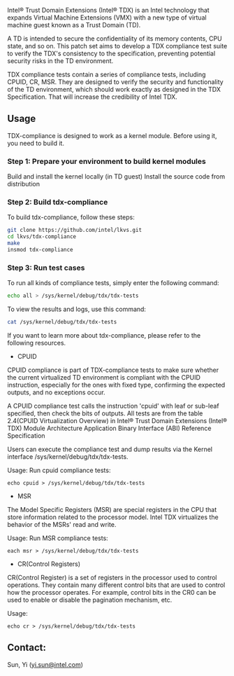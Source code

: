 Intel® Trust Domain Extensions (Intel® TDX) is an Intel technology that
expands Virtual Machine Extensions (VMX) with a new type of virtual
machine guest known as a Trust Domain (TD).

A TD is intended to secure the confidentiality of its memory contents,
CPU state, and so on. This patch set aims to develop a TDX compliance
test suite to verify the TDX's consistency to the specification,
preventing potential security risks in the TD environment.

TDX compliance tests contain a series of compliance tests, including
CPUID, CR, MSR. They are designed to verify the security and
functionality of the TD environment, which should work exactly as
designed in the TDX Specification. That will increase the credibility
of Intel TDX.

## Usage
TDX-compliance is designed to work as a kernel module. Before using it,
you need to build it.

### Step 1: Prepare your environment to build kernel modules
Build and install the kernel locally (in TD guest)
Install the source code from distribution

### Step 2: Build tdx-compliance
To build tdx-compliance, follow these steps:

```bash
git clone https://github.com/intel/lkvs.git
cd lkvs/tdx-compliance
make
insmod tdx-compliance
```
### Step 3: Run test cases
To run all kinds of compliance tests, simply enter the following command:

```bash
echo all > /sys/kernel/debug/tdx/tdx-tests
```

To view the results and logs, use this command:
```bash
cat /sys/kernel/debug/tdx/tdx-tests
```
If you want to learn more about tdx-compliance, please refer to the
following resources.

* CPUID

CPUID compliance is part of TDX-compliance tests to make sure whether
the current virtualized TD environment is compliant with the CPUID
instruction, especially for the ones with fixed type, confirming the
expected outputs, and no exceptions occur.

A CPUID compliance test calls the instruction 'cpuid' with leaf or
sub-leaf specified, then check the bits of outputs. All tests are
from the table 2.4(CPUID Virtualization Overview) in Intel® Trust
Domain Extensions (Intel® TDX) Module Architecture Application
Binary Interface (ABI) Reference Specification

Users can execute the compliance test and dump results via the Kernel
interface /sys/kernel/debug/tdx/tdx-tests.

Usage:
Run cpuid compliance tests:
```
echo cpuid > /sys/kernel/debug/tdx/tdx-tests
```

* MSR

The Model Specific Registers (MSR) are special registers in the CPU that
store information related to the processor model. Intel TDX virtualizes
the behavior of the MSRs' read and write.

Usage:
Run MSR compliance tests:
```
each msr > /sys/kernel/debug/tdx/tdx-tests
```

* CR(Control Registers)

CR(Control Register) is a set of registers in the processor used to control
operations. They contain many different control bits that are used to
control how the processor operates. For example, control bits in the CR0
can be used to enable or disable the pagination mechanism, etc.

Usage:
```
echo cr > /sys/kernel/debug/tdx/tdx-tests
```

## Contact:
Sun, Yi (yi.sun@intel.com)

